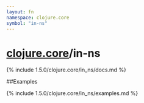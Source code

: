 ```yaml
---
layout: fn
namespace: clojure.core
symbol: "in-ns"
---
```


# [clojure.core](../)/in-ns

{% include 1.5.0/clojure.core/in_ns/docs.md %}

##Examples

{% include 1.5.0/clojure.core/in_ns/examples.md %}

